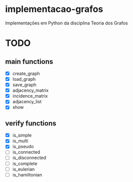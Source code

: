 # implementacao-grafos

Implementações em Python da disciplina Teoria dos Grafos

# TODO

## main functions

- [x] create_graph
- [x] load_graph
- [x] save_graph
- [x] adjacency_matrix
- [x] incidence_matrix
- [x] adjacency_list
- [x] show

## verify functions

- [x] is_simple
- [x] is_multi
- [x] is_pseudo
- [ ] is_connected
- [ ] is_disconnected
- [ ] is_complete
- [ ] is_eulerian
- [ ] is_hamiltonian
